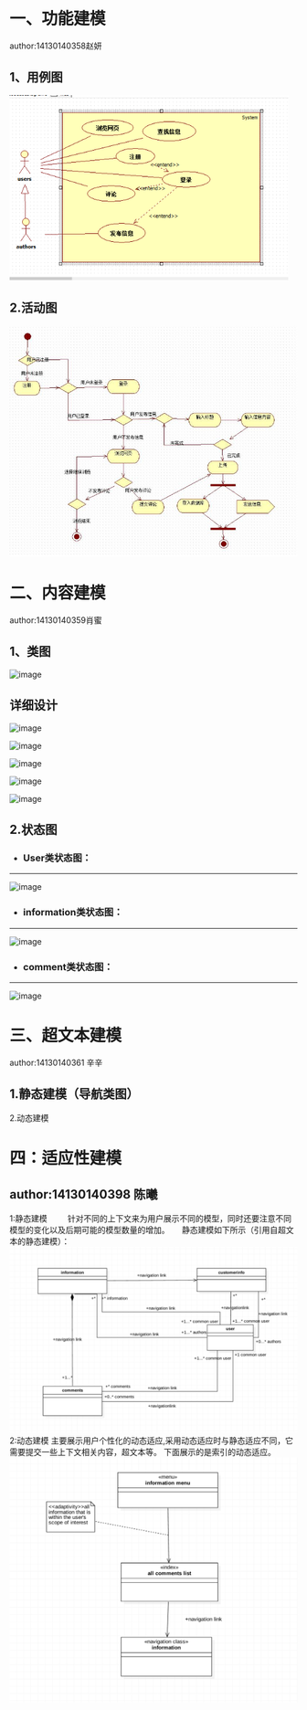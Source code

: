 一、功能建模
=======
author:14130140358赵妍

1、用例图
---------
![image](https://github.com/foolishzhao/web/raw/master/图片2.png)

2.活动图
---------
![image](https://github.com/foolishzhao/web/raw/master/Cache_78ef946d6d7c76f1..jpg)
 
二、内容建模
======= 
author:14130140359肖蜜

1、类图
---------
![image](https://github.com/homilly/web-curriculum--design/blob/master/1.png)

详细设计
---------
![image](https://github.com/homilly/web-curriculum--design/blob/master/dao.png)

![image](https://github.com/homilly/web-curriculum--design/blob/master/Service.png)

![image](https://github.com/homilly/web-curriculum--design/blob/master/domain.png)

![image](https://github.com/homilly/web-curriculum--design/blob/master/utils.png)

![image](https://github.com/homilly/web-curriculum--design/blob/master/web.png)

2.状态图 
---------
* ###  User类状态图：
------
![image](https://github.com/homilly/web-curriculum--design/blob/master/2.png)

* ### information类状态图：
------
![image](https://github.com/homilly/web-curriculum--design/blob/master/3.png)

* ### comment类状态图：
------
![image](https://github.com/homilly/web-curriculum--design/blob/master/4.png)

三、超文本建模
=======
author:14130140361 辛辛


1.静态建模（导航类图）
------

2.动态建模



四：适应性建模
=====================
author:14130140398 陈曦
----------
1:静态建模 　　
针对不同的上下文来为用户展示不同的模型，同时还要注意不同模型的变化以及后期可能的模型数量的增加。 　
静态建模如下所示（引用自超文本的静态建模）：
![image](https://github.com/supervicchen/vic/blob/master/%E5%B1%8F%E5%B9%95%E5%BF%AB%E7%85%A7%202017-06-19%20%E4%B8%8A%E5%8D%889.13.54.png)
2:动态建模 
主要展示用户个性化的动态适应,采用动态适应时与静态适应不同，它需要提交一些上下文相关内容，超文本等。
下面展示的是索引的动态适应。
![image](https://github.com/supervicchen/vic/blob/master/%E5%B1%8F%E5%B9%95%E5%BF%AB%E7%85%A7%202017-06-19%20%E4%B8%8A%E5%8D%889.23.00.png)






